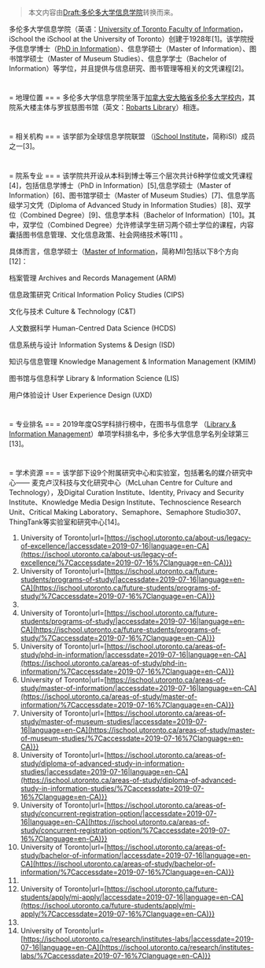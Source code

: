 > 本文内容由[Draft:多伦多大学信息学院](https://zh.wikipedia.org/wiki/Draft:多伦多大学信息学院)转换而来。


多伦多大学信息学院（英语：[University of Toronto Faculty of Information](https://zh.wikipedia.org/wiki/University_of_Toronto_Faculty_of_Information "wikilink")，iSchool the iSchool at the University of Toronto）创建于1928年\[1\]。该学院授予信息学博士（[PhD in Information](https://zh.wikipedia.org/wiki/PhD_in_Information "wikilink")）、信息学硕士（Master of Information）、图书馆学硕士（Master of Museum Studies）、信息学学士（Bachelor of Information）等学位，并且提供与信息研究、图书管理等相关的文凭课程\[2\]。

#

\= 地理位置 == = 多伦多大学信息学院坐落于[加拿大](../Page/加拿大.md "wikilink")[安大略省](../Page/安大略省.md "wikilink")[多伦多大学校内](https://zh.wikipedia.org/wiki/多伦多大学 "wikilink")，其院系大楼主体与罗拔慈图书馆（英文：[Robarts Library](https://zh.wikipedia.org/wiki/Robarts_Library "wikilink")）相连。

#

\= 相关机构 == = 该学部为全球信息学院联盟 （[iSchool Institute](https://zh.wikipedia.org/wiki/iSchool_Institute "wikilink")，简称iSI）成员之一\[3\]。

#

\= 院系专业 == = 该学院共开设从本科到博士等三个层次共计6种学位或文凭课程\[4\]，包括信息学博士（PhD in Information）\[5\],信息学硕士（Master of Information）\[6\]、图书馆学硕士（Master of Museum Studies）\[7\]、信息学高级学习文凭（Diploma of Advanced Study in Information Studies）\[8\]、双学位（Combined Degree）\[9\]、信息学本科（Bachelor of Information）\[10\]。其中，双学位（Combined Degree）允许修读学生研习两个硕士学位的课程，内容囊括图书信息管理、文化信息政策、社会网络技术等\[11\] 。

具体而言，信息学硕士（[Master of Information](https://zh.wikipedia.org/wiki/Master_of_Information "wikilink")，简称MI)包括以下8个方向\[12\]：

档案管理 Archives and Records Management (ARM)

信息政策研究 Critical Information Policy Studies (CIPS)

文化与技术 Culture & Technology (C\&T)

人文数据科学 Human-Centred Data Science (HCDS)

信息系统与设计 Information Systems & Design (ISD)

知识与信息管理 Knowledge Management & Information Management (KMIM)

图书馆与信息科学 Library & Information Science (LIS)

用户体验设计 User Experience Design (UXD)

#

\= 专业排名 == = 2019年度QS学科排行榜中，在图书与信息学 （[Library & Information Management](https://zh.wikipedia.org/wiki/Library_&_Information_Management "wikilink")）单项学科排名中，多伦多大学信息学名列全球第三\[13\]。

#

\= 学术资源 == = 该学部下设9个附属研究中心和实验室，包括著名的媒介研究中心—— 麦克卢汉科技与文化研究中心（McLuhan Centre for Culture and Technology），及Digital Curation Institute、Identity, Privacy and Security Institute、Knowledge Media Design Institute、Technoscience Research Unit、Critical Making Laboratory、Semaphore、Semaphore Studio307、ThingTank等实验室和研究中心\[14\]。

1.   University of Toronto|url=[https://ischool.utoronto.ca/about-us/legacy-of-excellence/|accessdate=2019-07-16|language=en-CA](https://ischool.utoronto.ca/about-us/legacy-of-excellence/%7Caccessdate=2019-07-16%7Clanguage=en-CA)}}
2.   University of Toronto|url=[https://ischool.utoronto.ca/future-students/programs-of-study/|accessdate=2019-07-16|language=en-CA](https://ischool.utoronto.ca/future-students/programs-of-study/%7Caccessdate=2019-07-16%7Clanguage=en-CA)}}
3.
4.   University of Toronto|url=[https://ischool.utoronto.ca/future-students/programs-of-study/|accessdate=2019-07-16|language=en-CA](https://ischool.utoronto.ca/future-students/programs-of-study/%7Caccessdate=2019-07-16%7Clanguage=en-CA)}}
5.   University of Toronto|url=[https://ischool.utoronto.ca/areas-of-study/phd-in-information/|accessdate=2019-07-16|language=en-CA](https://ischool.utoronto.ca/areas-of-study/phd-in-information/%7Caccessdate=2019-07-16%7Clanguage=en-CA)}}
6.   University of Toronto|url=[https://ischool.utoronto.ca/areas-of-study/master-of-information/|accessdate=2019-07-16|language=en-CA](https://ischool.utoronto.ca/areas-of-study/master-of-information/%7Caccessdate=2019-07-16%7Clanguage=en-CA)}}
7.   University of Toronto|url=[https://ischool.utoronto.ca/areas-of-study/master-of-museum-studies/|accessdate=2019-07-16|language=en-CA](https://ischool.utoronto.ca/areas-of-study/master-of-museum-studies/%7Caccessdate=2019-07-16%7Clanguage=en-CA)}}
8.   University of Toronto|url=[https://ischool.utoronto.ca/areas-of-study/diploma-of-advanced-study-in-information-studies/|accessdate=2019-07-16|language=en-CA](https://ischool.utoronto.ca/areas-of-study/diploma-of-advanced-study-in-information-studies/%7Caccessdate=2019-07-16%7Clanguage=en-CA)}}
9.   University of Toronto|url=[https://ischool.utoronto.ca/areas-of-study/concurrent-registration-option/|accessdate=2019-07-16|language=en-CA](https://ischool.utoronto.ca/areas-of-study/concurrent-registration-option/%7Caccessdate=2019-07-16%7Clanguage=en-CA)}}
10.  University of Toronto|url=[https://ischool.utoronto.ca/areas-of-study/bachelor-of-information/|accessdate=2019-07-16|language=en-CA](https://ischool.utoronto.ca/areas-of-study/bachelor-of-information/%7Caccessdate=2019-07-16%7Clanguage=en-CA)}}
11.
12.  University of Toronto|url=[https://ischool.utoronto.ca/future-students/apply/mi-apply/|accessdate=2019-07-16|language=en-CA](https://ischool.utoronto.ca/future-students/apply/mi-apply/%7Caccessdate=2019-07-16%7Clanguage=en-CA)}}
13.
14.  University of Toronto|url=[https://ischool.utoronto.ca/research/institutes-labs/|accessdate=2019-07-16|language=en-CA](https://ischool.utoronto.ca/research/institutes-labs/%7Caccessdate=2019-07-16%7Clanguage=en-CA)}}